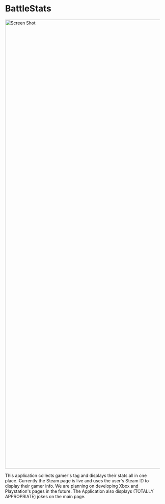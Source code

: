 # BattleStats

<img width="1458" alt="Screen Shot" src="https://user-images.githubusercontent.com/89813860/145514113-3268209a-5e33-4327-823e-381d44c0fdc1.png">
<p>
  This application collects gamer's tag and displays their stats all in one place. Currently the Steam page is live and uses the user's Steam ID to display their gamer info. We are planning on developing Xbox and Playstation's pages in the future. The Application also displays (TOTALLY APPROPRIATE) jokes on the main page.
</p>
